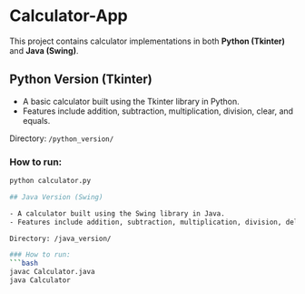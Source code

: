 # Calculator-App
This project contains calculator implementations in both **Python (Tkinter)** and **Java (Swing)**.

## Python Version (Tkinter)

- A basic calculator built using the Tkinter library in Python.
- Features include addition, subtraction, multiplication, division, clear, and equals.

Directory: `/python_version/`

### How to run:
```bash
python calculator.py

## Java Version (Swing)

- A calculator built using the Swing library in Java.
- Features include addition, subtraction, multiplication, division, delete, clear, and equals.

Directory: /java_version/

### How to run:
```bash
javac Calculator.java
java Calculator


